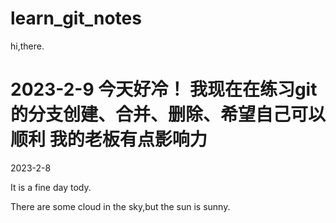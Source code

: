 # learn_git_notes

hi,there.

2023-2-9
今天好冷！
我现在在练习git的分支创建、合并、删除、希望自己可以顺利
我的老板有点影响力
======
2023-2-8

It is a fine day tody.

There are some cloud in the sky,but the sun is sunny.


